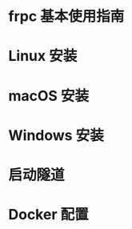 # frpc 基本使用指南

<!-- tabs:start -->

# **Linux 安装**

[](_usage/linux.md ':include')

# **macOS 安装**

[](_usage/macos.md ':include')

# **Windows 安装**

[](_usage/windows.md ':include')

# **启动隧道**

[](_usage/running.md ':include')

# **Docker 配置**

[](_usage/docker.md ':include')

<!-- tabs:end -->
